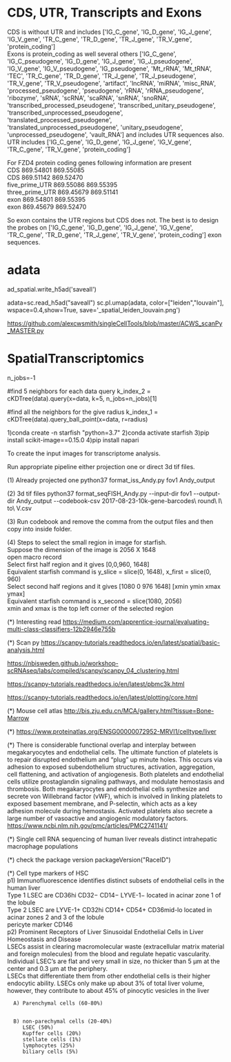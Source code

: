 # CDS, UTR, Transcripts and Exons 

CDS is without UTR and includes ['IG_C_gene', 'IG_D_gene', 'IG_J_gene', 'IG_V_gene', 'TR_C_gene', 'TR_D_gene', 'TR_J_gene', 'TR_V_gene', 'protein_coding']<br/>
Exons is protein_coding as well several others ['IG_C_gene', 'IG_C_pseudogene', 'IG_D_gene', 'IG_J_gene', 'IG_J_pseudogene', 'IG_V_gene', 'IG_V_pseudogene', 'IG_pseudogene', 'Mt_rRNA', 'Mt_tRNA', 'TEC', 'TR_C_gene', 'TR_D_gene', 'TR_J_gene', 'TR_J_pseudogene', 'TR_V_gene', 'TR_V_pseudogene', 'artifact', 'lncRNA', 'miRNA', 'misc_RNA', 'processed_pseudogene', 'pseudogene', 'rRNA', 'rRNA_pseudogene', 'ribozyme', 'sRNA', 'scRNA', 'scaRNA', 'snRNA', 'snoRNA', 'transcribed_processed_pseudogene', 'transcribed_unitary_pseudogene', 'transcribed_unprocessed_pseudogene', 'translated_processed_pseudogene', 'translated_unprocessed_pseudogene', 'unitary_pseudogene', 'unprocessed_pseudogene', 'vault_RNA']
and includes UTR sequences also.  <br/>
UTR includes ['IG_C_gene', 'IG_D_gene', 'IG_J_gene', 'IG_V_gene', 'TR_C_gene', 'TR_V_gene', 'protein_coding']

For FZD4 protein coding genes following information are present<br/>
CDS	            869.54801	869.55085<br/>
CDS	            869.51142	869.52470<br/>
five_prime_UTR	869.55086	869.55395<br/>
three_prime_UTR	869.45679	869.51141<br/>
exon	        869.54801	869.55395<br/>
exon	        869.45679	869.52470<br/>

So exon contains the UTR regions but CDS does not. The best is to design the probes on ['IG_C_gene', 'IG_D_gene', 'IG_J_gene', 'IG_V_gene', 'TR_C_gene', 'TR_D_gene', 'TR_J_gene', 'TR_V_gene', 'protein_coding'] exon sequences.  

# adata 

ad_spatial.write_h5ad('saveall')

adata=sc.read_h5ad("saveall")
sc.pl.umap(adata, color=["leiden","louvain"], wspace=0.4,show=True, save='_spatial_leiden_louvain.png')

https://github.com/alexcwsmith/singleCellTools/blob/master/ACWS_scanPy_MASTER.py

# SpatialTranscriptomics


n_jobs=-1


#find 5 neighbors for each data query 
k_index_2 = cKDTree(data).query(x=data, k=5, n_jobs=n_jobs)[1]


#find all the neighbors for the give radius 
k_index_1 = cKDTree(data).query_ball_point(x=data, r=radius)





1)conda create -n starfish "python=3.7"
2)conda activate starfish
3)pip install scikit-image==0.15.0
4)pip install napari 






To create the input images for transcriptome analysis. 

Run appropriate pipeline either projection one or direct 3d tif files. 

(1) Already projected one 
python37 format_iss_Andy.py fov1 Andy_output 

(2) 3d tif files 
python37 format_seqFISH_Andy.py --input-dir fov1 --output-dir Andy_output --codebook-csv 2017-08-23-10k-gene-barcodes\ round\ I\ to\ V.csv

(3) Run codebook and remove the comma from the output files and then copy into inside folder. 

(4) Steps to select the small region in image for starfish.<br/> 
    Suppose the dimension of the image is 2056 X 1648<br/>
    open macro record<br/>
    Select first half region and it gives [0,0,960, 1648]</br>
    Equivalent starfish command is y_slice = slice(0, 1648), x_first = slice(0, 960)</br>
    Select second half regions and it gives [1080 0 976 1648] [xmin ymin xmax ymax]<br/>
    Equivalent starfish command is x_second = slice(1080, 2056)<br/>
    xmin and xmax is the top left corner of the selected region 


(*) Interesting read 
https://medium.com/apprentice-journal/evaluating-multi-class-classifiers-12b2946e755b

(*) Scan py 
https://scanpy-tutorials.readthedocs.io/en/latest/spatial/basic-analysis.html

https://nbisweden.github.io/workshop-scRNAseq/labs/compiled/scanpy/scanpy_04_clustering.html

https://scanpy-tutorials.readthedocs.io/en/latest/pbmc3k.html

https://scanpy-tutorials.readthedocs.io/en/latest/plotting/core.html


(*) Mouse cell atlas 
http://bis.zju.edu.cn/MCA/gallery.html?tissue=Bone-Marrow

(*) https://www.proteinatlas.org/ENSG00000072952-MRVI1/celltype/liver


(*) There is considerable functional overlap and interplay between megakaryocytes and endothelial cells. The ultimate function of platelets is to repair disrupted endothelium and “plug” up minute holes. This occurs via adhesion to exposed subendothelium structures, activation, aggregation, cell flattening, and activation of angiogenesis. Both platelets and endothelial cells utilize prostaglandin signaling pathways, and modulate hemostasis and thrombosis. Both megakaryocytes and endothelial cells synthesize and secrete von Willebrand factor (vWF), which is involved in linking platelets to exposed basement membrane, and P-selectin, which acts as a key adhesion molecule during hemostasis. Activated platelets also secrete a large number of vasoactive and angiogenic modulatory factors.
https://www.ncbi.nlm.nih.gov/pmc/articles/PMC2741141/

(*) Single cell RNA sequencing of human liver reveals
distinct intrahepatic macrophage populations

(*) check the package version 
packageVersion("RaceID")

(*) Cell type markers of HSC <br/>
  p1) Immunofluorescence identifies distinct subsets of endothelial cells in the human liver<br/> 
     Type 1 LSEC are CD36hi CD32− CD14− LYVE-1− located in acinar zone 1 of the lobule <br/> 
     Type 2 LSEC are LYVE-1+ CD32hi CD14+ CD54+ CD36mid-lo located in acinar zones 2 and 3 of the lobule <br/> 
     pericyte marker CD146 <br/>
  p2) Prominent Receptors of Liver Sinusoidal Endothelial Cells in Liver Homeostasis and Disease <br/>
     LSECs assist in clearing macromolecular waste (extracellular matrix material and foreign molecules) from the blood and regulate hepatic vascularity. Individual LSEC’s are flat and very small in size, no thicker than 5 μm at the center and 0.3 μm at the periphery. <br/>
     LSECs that differentiate them from other endothelial cells is their higher endocytic ability. LSECs only make up about 3% of total liver volume, however, they contribute to about 45% of pinocytic vesicles in the liver
  
  
      A) Parenchymal cells (60-80%) 
          
          
      B) non-parechymal cells (20-40%) 
         LSEC (50%)
         Kupffer cells (20%) 
         stellate cells (1%) 
         lymphocytes (25%) 
         biliary cells (5%)  

